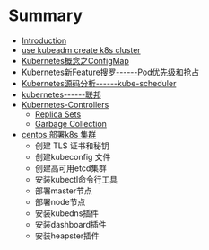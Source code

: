 # Summary

* [Introduction](README.md)
* [use kubeadm  create k8s cluster](kubeadm.md)
* [Kubernetes概念之ConfigMap](kubernetesgai-nian-zhi-configmap.md)
* [Kubernetes新Feature搜罗------Pod优先级和抢占](kubernetesxin-feature-sou-7f57-pod-you-xian-ji-he-qiang-zhan.md)
* [Kubernetes源码分析------kube-scheduler](kubernetesyuan-ma-fen-6790-kube-scheduler.md)
* [kubernetes------联邦](kuberneteslian-bang.md)
* [Kubernetes-Controllers](kubernetes-controllerszhi-garbage-collection.md)
  * [Replica Sets](kubernetes-controllerszhi-garbage-collection/replica-sets.md)
  * [Garbage Collection](kubernetes-controllerszhi-garbage-collection/garbage-collection.md)
* [centos 部署k8s 集群](centos-bu-shu-k8s-ji-qun.md)
  * 创建 TLS 证书和秘钥
  * 创建kubeconfig 文件
  * 创建高可用etcd集群
  * 安装kubectl命令行工具
  * 部署master节点
  * 部署node节点
  * 安装kubedns插件
  * 安装dashboard插件
  * 安装heapster插件

